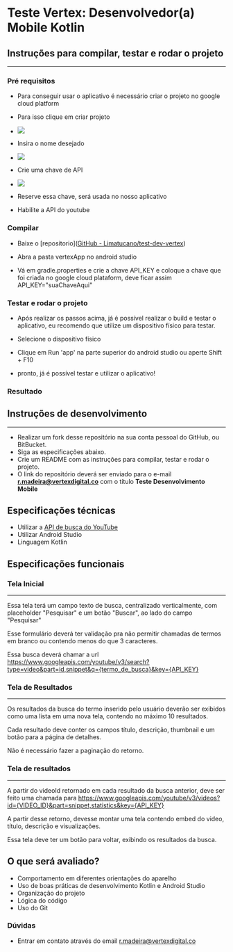 # Teste Vertex: Desenvolvedor(a) Mobile Kotlin



## Instruções para compilar, testar e rodar o projeto

---

### Pré requisitos

- Para conseguir usar o aplicativo é necessário criar o projeto no google cloud platform

- Para isso clique em criar projeto

- ![](https://lh6.googleusercontent.com/uCx1fuvpyF94R5KTUICBCrOwbPZPgiF8KiuAwTiW-dLazc9dOQojBdCZLGfjVvrMxas2QtvUXIeTfpacAOPDY1KDT3uDkE16vjCO-sdI0hEu2UIoY0wqftoWXHB8HyYWUznAeohX)

- Insira o nome desejado

- ![](https://lh6.googleusercontent.com/ZULviUZtP7au69El_bqjfv3l2spSr5PYJd6CSz8fcx4SMxx0BXYzRZ3hdGifQ4zAnk9APRz0QSZGDxwU6srhJnpS0U4NYFpc6Xb30JA5CVDYcVuWKUDhLRNxysFxeXOBWEQP14_0)

- Crie uma chave de API

- ![](https://lh5.googleusercontent.com/7-lf1jjWVV986fFZEUSvbaWib71LzvtJKfXH1QCEUsXpwjtu3IvJENXjrDtSqb_BooBgqRQgflkIHGp7UtpnYYuAKEqr96t8qT06dpBeZzdfCbwTzibjRWXkX3dDFqUGIW3Kwyn0)

- Reserve essa chave, será usada no nosso aplicativo

- Habilite a API do youtube

### Compilar

- Baixe o [repositorio]([GitHub - Limatucano/test-dev-vertex](https://github.com/Limatucano/test-dev-vertex))

- Abra a pasta vertexApp no android studio

- Vá em gradle.properties e crie a chave API_KEY e coloque a chave que foi criada no google cloud plataform, deve ficar assim API_KEY="suaChaveAqui"



### Testar e rodar o projeto

- Após realizar os passos acima, já é possível realizar o build e testar o aplicativo, eu recomendo que utilize um dispositivo físico para testar.

- Selecione o dispositivo físico 

- Clique em Run 'app' na parte superior do android studio ou aperte Shift + F10

- pronto, já é possível testar e utilizar o aplicativo!



### Resultado



## Instruções de desenvolvimento

---



* Realizar um fork desse repositório na sua conta pessoal do GitHub, ou BitBucket.
* Siga as especificações abaixo.
* Crie um README com as instruções para compilar, testar e rodar o projeto.
* O link do repositório deverá ser enviado para o e-mail **r.madeira@vertexdigital.co** com o título **Teste Desenvolvimento Mobile**

## Especificações técnicas

* Utilizar a [API de busca do YouTube](https://developers.google.com/youtube/v3/docs/)
* Utilizar Android Studio
* Linguagem Kotlin

## Especificações funcionais

### **Tela Inicial**

---

Essa tela terá um campo texto de busca, centralizado verticalmente, com placeholder "Pesquisar" e um botão "Buscar", ao lado do campo "Pesquisar"

Esse formulário deverá ter validação pra não permitir chamadas de termos em branco ou contendo menos do que 3 caracteres.

Essa busca deverá chamar a url https://www.googleapis.com/youtube/v3/search?type=video&part=id,snippet&q={termo_de_busca}&key={API_KEY}

### **Tela de Resultados**

---

Os resultados da busca do termo inserido pelo usuário deverão ser exibidos como uma lista em uma nova tela, contendo no máximo 10 resultados.

Cada resultado deve conter os campos título, descrição, thumbnail e um botão para a página de detalhes.

Não é necessário fazer a paginação do retorno.

### **Tela de resultados**

---

A partir do videoId retornado em cada resultado da busca anterior, deve ser feito uma chamada para https://www.googleapis.com/youtube/v3/videos?id={VIDEO_ID}&part=snippet,statistics&key={API_KEY}

A partir desse retorno, devesse montar uma tela contendo embed do video, título, descrição e visualizações.

Essa tela deve ter um botão para voltar, exibindo os resultados da busca.

## O que será avaliado?

* Comportamento em diferentes orientações do aparelho
* Uso de boas práticas de desenvolvimento Kotlin e Android Studio
* Organização do projeto
* Lógica do código
* Uso do Git

### Dúvidas

* Entrar em contato através do email r.madeira@vertexdigital.co
